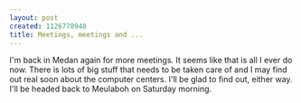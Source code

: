 ```yaml
--- 
layout: post
created: 1126778940
title: Meetings, meetings and ...
---
```

I'm back in Medan again for more meetings.  It seems like that is all I ever do now.  There is lots of big stuff that needs to be taken care of and I may find out real soon about the computer centers.  I'll be glad to find out, either way.  I'll be headed back to Meulaboh on Saturday morning.
